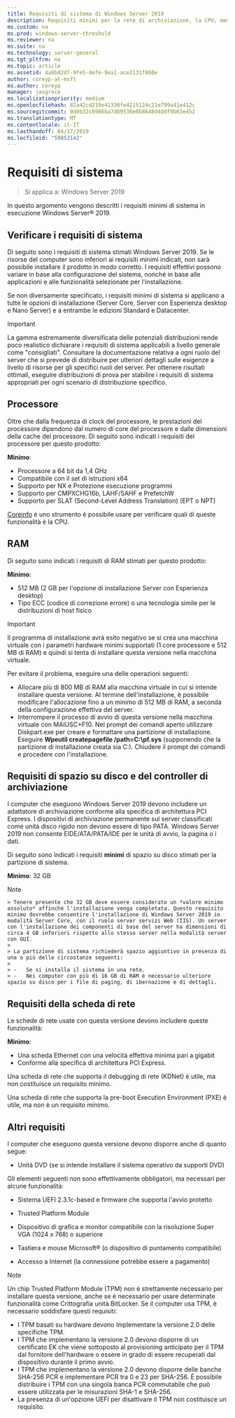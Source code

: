```yaml
---
title: Requisiti di sistema di Windows Server 2019
description: Requisiti minimi per la rete di archiviazione, la CPU, memoria e RAM in un'installazione pulita di Windows Server 2019.
ms.custom: na
ms.prod: windows-server-threshold
ms.reviewer: na
ms.suite: na
ms.technology: server-general
ms.tgt_pltfrm: na
ms.topic: article
ms.assetid: 4a8b42d7-9fe5-4efe-9ea1-ace2131f860e
author: coreyp-at-msft
ms.author: coreyp
manager: jasgroce
ms.localizationpriority: medium
ms.openlocfilehash: 82a42cd219e41330fe4215124c21e799a41e412c
ms.sourcegitcommit: 0d0b32c8986ba7db9536e0b8648d4ddf9b03e452
ms.translationtype: MT
ms.contentlocale: it-IT
ms.lasthandoff: 04/17/2019
ms.locfileid: "59853142"
---
```

# <a name="system-requirements"></a>Requisiti di sistema

>Si applica a: Windows Server 2019 

In questo argomento vengono descritti i requisiti minimi di sistema in esecuzione Windows Server&reg; 2019.

## <a name="review-system-requirements"></a>Verificare i requisiti di sistema  
Di seguito sono i requisiti di sistema stimati Windows Server 2019. Se le risorse del computer sono inferiori ai requisiti minimi indicati, non sarà possibile installare il prodotto in modo corretto. I requisiti effettivi possono variare in base alla configurazione del sistema, nonché in base alle applicazioni e alle funzionalità selezionate per l'installazione.

Se non diversamente specificato, i requisiti minimi di sistema si applicano a tutte le opzioni di installazione (Server Core, Server con Esperienza desktop e Nano Server) e a entrambe le edizioni Standard e Datacenter.  

> [!IMPORTANT]  
> La gamma estremamente diversificata delle potenziali distribuzioni rende poco realistico dichiarare i requisiti di sistema applicabili a livello generale come "consigliati". Consultare la documentazione relativa a ogni ruolo del server che si prevede di distribuire per ulteriori dettagli sulle esigenze a livello di risorse per gli specifici ruoli del server. Per ottenere risultati ottimali, eseguire distribuzioni di prova per stabilire i requisiti di sistema appropriati per ogni scenario di distribuzione specifico.  


## <a name="processor"></a>Processore  
Oltre che dalla frequenza di clock del processore, le prestazioni del processore dipendono dal numero di core del processore e dalle dimensioni della cache del processore. Di seguito sono indicati i requisiti del processore per questo prodotto:  

**Minimo**:  
- Processore a 64 bit da 1,4 GHz  
- Compatibile con il set di istruzioni x64  
- Supporto per NX e Protezione esecuzione programmi  
- Supporto per CMPXCHG16b, LAHF/SAHF e PrefetchW  
- Supporto per SLAT (Second-Level Address Translation) (EPT o NPT)  

[Coreinfo](https://technet.microsoft.com/sysinternals/cc835722.aspx) è uno strumento è possibile usare per verificare quali di queste funzionalità è la CPU.

## <a name="ram"></a>RAM  
Di seguito sono indicati i requisiti di RAM stimati per questo prodotto:  

**Minimo**:  
- 512 MB (2 GB per l'opzione di installazione Server con Esperienza desktop)
- Tipo ECC (codice di correzione errore) o una tecnologia simile per le distribuzioni di host fisico

> [!IMPORTANT]  
> Il programma di installazione avrà esito negativo se si crea una macchina virtuale con i parametri hardware minimi supportati (1 core processore e 512 MB di RAM) e quindi si tenta di installare questa versione nella macchina virtuale.  
>   
> Per evitare il problema, eseguire una delle operazioni seguenti:  
>   
> -   Allocare più di 800 MB di RAM alla macchina virtuale in cui si intende installare questa versione. Al termine dell'installazione, è possibile modificare l'allocazione fino a un minimo di 512 MB di RAM, a seconda della configurazione effettiva del server.  
> -   Interrompere il processo di avvio di questa versione nella macchina virtuale con MAIUSC+F10. Nel prompt dei comandi aperto utilizzare Diskpart.exe per creare e formattare una partizione di installazione. Eseguire **Wpeutil createpagefile /path=C:\pf.sys** (supponendo che la partizione di installazione creata sia C:). Chiudere il prompt dei comandi e procedere con l'installazione.  

## <a name="storage-controller-and-disk-space-requirements"></a>Requisiti di spazio su disco e del controller di archiviazione  
I computer che eseguono Windows Server 2019 devono includere un adattatore di archiviazione conforme alla specifica di architettura PCI Express. I dispositivi di archiviazione permanente sul server classificati come unità disco rigido non devono essere di tipo PATA. Windows Server 2019 non consente EIDE/ATA/PATA/IDE per le unità di avvio, la pagina o i dati.  

Di seguito sono indicati i requisiti **minimi** di spazio su disco stimati per la partizione di sistema.  

**Minimo**: 32 GB  

   > [!NOTE]  
    > Tenere presente che 32 GB deve essere considerato un *valore minimo assoluto* affinché l'installazione venga completata. Questo requisito minimo dovrebbe consentire l'installazione di Windows Server 2019 in modalità Server Core, con il ruolo server servizi Web (IIS). Un server con l'installazione dei componenti di base del server ha dimensioni di circa 4 GB inferiori rispetto allo stesso server nella modalità server con GUI. 
    >   
    > La partizione di sistema richiederà spazio aggiuntivo in presenza di una o più delle circostanze seguenti:  
    >   
    > -   Se si installa il sistema in una rete.  
    > -   Nei computer con più di 16 GB di RAM è necessario ulteriore spazio su disco per i file di paging, di ibernazione e di dettagli.  

## <a name="network-adapter-requirements"></a>Requisiti della scheda di rete  

Le schede di rete usate con questa versione devono includere queste funzionalità:  

**Minimo**:  
- Una scheda Ethernet con una velocità effettiva minima pari a gigabit  
- Conforme alla specifica di architettura PCI Express.  

Una scheda di rete che supporta il debugging di rete (KDNet) è utile, ma non costituisce un requisito minimo.   

Una scheda di rete che supporta la pre-boot Execution Environment (PXE) è utile, ma non è un requisito minimo.



## <a name="other-requirements"></a>Altri requisiti  
I computer che eseguono questa versione devono disporre anche di quanto segue:  

-   Unità DVD (se si intende installare il sistema operativo da supporti DVD)  

Gli elementi seguenti non sono effettivamente obbligatori, ma necessari per alcune funzionalità:  

- Sistema UEFI 2.3.1c-based e firmware che supporta l'avvio protetto  
- Trusted Platform Module  

-   Dispositivo di grafica e monitor compatibile con la risoluzione Super VGA (1024 x 768) o superiore  

-   Tastiera e mouse Microsoft&reg; (o dispositivo di puntamento compatibile)  

-   Accesso a Internet (la connessione potrebbe essere a pagamento)  

>[!NOTE]  
> Un chip Trusted Platform Module (TPM) non è strettamente necessario per installare questa versione, anche se è necessario per usare determinate funzionalità come Crittografia unità BitLocker. Se il computer usa TPM, è necessario soddisfare questi requisiti:  
>  
>- I TPM basati su hardware devono implementare la versione 2.0 delle specifiche TPM.  
>- I TPM che implementano la versione 2.0 devono disporre di un certificato EK che viene sottoposto al provisioning anticipato per il TPM dal fornitore dell'hardware o essere in grado di essere recuperati dal dispositivo durante il primo avvio.  
>- I TPM che implementano la versione 2.0 devono disporre delle banche SHA-256 PCR e implementare PCR tra 0 e 23 per SHA-256. È possibile distribuire i TPM con una singola banca PCR commutabile che può essere utilizzata per le misurazioni SHA-1 e SHA-256.  
>- La presenza di un'opzione UEFI per disattivare il TPM non costituisce un requisito.  
